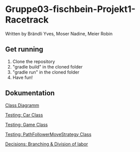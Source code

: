 # Gruppe03-fischbein-Projekt1-Racetrack
Written by Brändli Yves, Moser Nadine, Meier Robin

## Get running
1. Clone the repository
2. "gradle build" in the cloned folder
3. "gradle run" in the cloned folder
4. Have fun!

## Dokumentation
[Class Diagramm](docs/Diagramm/classDiagramm.png)

[Testing: Car Class](docs/Testing/testing-car-documentation.pdf)

[Testing: Game Class](docs/Testing/testing-game-documentation.pdf)

[Testing: PathFollowerMoveStrategy Class](docs/Testing/testing-PathFollowerMoveStrategy-documentation.pdf)

[Decisions: Branching & Division of labor](docs/Decisions/Decision_protocol.pdf)

